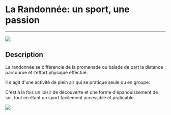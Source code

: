 # La Randonnée: un sport, une passion 

- - -

![](https://orleans-randonnee-pedestre.asptt.com/files/2013/03/image-randonneurs-au-chapeau.gif)

## Description

La randonnée se différencie de la promenade ou balade de part la distance parcourue et l'effort physique effectué.
 
Il s'agit d'une activité de plein air qui se pratique seule ou en groupe.

C'est à la fois un loisir de découverte et une forme d'épanouissement de soi, tout en étant un sport facilement accessible et praticable.

![](http://juliendorol-photos.com/wp-content/uploads/randonnee-tournette-aravis-21-1024x683.jpg)
